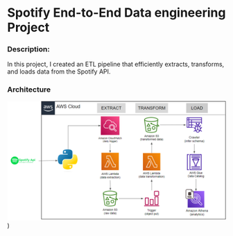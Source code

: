 # Spotify End-to-End Data engineering Project

### Description:
In this project, I created an ETL pipeline that efficiently extracts, transforms, and loads data from the Spotify API.

### Architecture
![Architecture diagram](https://github.com/srinivas-polina/Spotify-end-to-end-dataengineering-projects/blob/main/architecture%20diagram.png))


